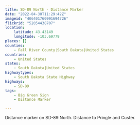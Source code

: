 ```yaml
---
title: SD-89 North - Distance Marker
date: "2022-04-30T11:29:42Z"
imageid: "406401760991694726"
flickrid: "52054438707"
location:
    latitude: 43.43149
    longitude: -103.69779
places: []
counties:
    - Fall River County|South Dakota|United States
countries:
    - United States
states:
    - South Dakota|United States
highwaytypes:
    - South Dakota State Highway
highways:
    - SD-89
tags:
    - Big Green Sign
    - Distance Marker

---
```

Distance marker on SD-89 North.  Distance to Pringle and Custer.